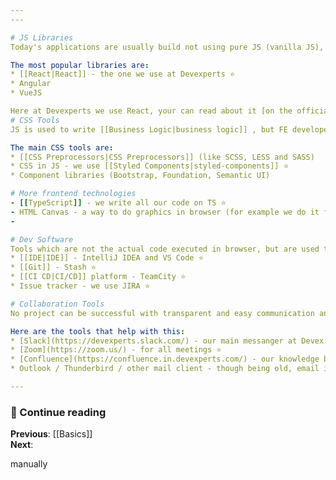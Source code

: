 ```yaml
---
---

# JS Libraries
Today's applications are usually build not using pure JS (vanilla JS), but on top on some library / framework

The most popular libraries are:
* [[React|React]] - the one we use at Devexperts ⭐
* Angular
* VueJS

Here at Devexperts we use React, your can read about it [on the official website](https://reactjs.org/tutorial/tutorial.html)
# CSS Tools
JS is used to write [[Business Logic|business logic]] , but FE developer is also programming the design of application. You can definitely do it with pure CSS and many projects do it. But there are helpful tools, frameworks and techniques to make styling easier in big projects

The main CSS tools are:
* [[CSS Preprocessors|CSS Preprocessors]] (like SCSS, LESS and SASS)
* CSS in JS - we use [[Styled Components|styled-components]] ⭐
* Component libraries (Bootstrap, Foundation, Semantic UI)

# More frontend technologies
- [[TypeScript]] - we write all our code on TS ⭐
- HTML Canvas - a way to do graphics in browser (for example we do it for our [DXChart software](https://webdev.prosp.devexperts.com:9081/))
- 

# Dev Software
Tools which are not the actual code executed in browser, but are used to make it happen
* [[IDE|IDE]] - IntelliJ IDEA and VS Code ⭐
* [[Git]] - Stash ⭐
* [[CI CD|CI/CD]] platform - TeamCity ⭐
* Issue tracker - we use JIRA ⭐

# Collaboration Tools
No project can be successful with transparent and easy communication and collaboration between team members 🤝

Here are the tools that help with this:
* [Slack](https://devexperts.slack.com/) - our main messanger at Devex ⭐
* [Zoom](https://zoom.us/) - for all meetings ⭐
* [Confluence](https://confluence.in.devexperts.com/) - our knowledge base ⭐
* Outlook / Thunderbird / other mail client - though being old, email is still the TOP-1 when talking with clients, for slow-discussions and it's calendar-apps integration

---
```

### 📖 Continue reading

**Previous**: [[Basics]]  
**Next**: 

manually
